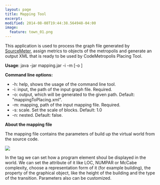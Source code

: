 ```yaml
---
layout: page
title: Mapping Tool
excerpt: 
modified: 2014-08-08T19:44:38.564948-04:00
image:
  feature: town_01.png
---
```


This application is used to process the graph file generated by [SourceMeter][sm], assign metrics to objects of the metropolis and generate an output XML that is ready to be used by CodeMetropolis Placing Tool.

**Usage**: java -jar mapping.jar -i <grapFile> -m <mappingFile> [-o <outputFile>]  

**Command line options:**  

* -h: help, shows the usage of the command line tool.  
* -i: input, the path of the input graph file. Required.  
* -o: output, which will be generated to the given path. Default: "mappingToPlacing.xml".  
* -m: mapping, path of the input mapping file. Required.  
* -s: scale. Set the scale of blocks. Default: 1.0  
* -n: nested. Default: false.  

**About the mapping file**  

The mapping file contains the parameters of build up the virtual world from the source code. 

<img src="{{ site.url }}/images/mapping_file_explanation.jpg"/>
 
In the <linking> tag we can set how a program element shoul be displayed in the world. We can set the attribute of it like LOC, NUMPAR or McCabe complexity, choose a representation form of it (for example building), the property of the graphical object, like the height of the building and the type of the transition. Parameters also can be customized. 

[sm]: <https://www.sourcemeter.com/>
